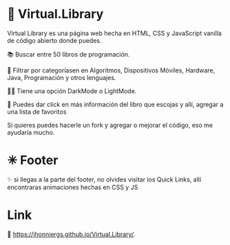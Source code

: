 # 📖 Virtual.Library
Virtual Library es una página web hecha en HTML, CSS y JavaScript vanilla de código abierto donde puedes.

📚 Buscar entre 50 libros de programación. 

🔽 Filtrar por categoríasen en Algoritmos, Dispositivos Móviles, Hardware, Java, Programación y otros lenguajes.

🌙🌞 Tiene una opción DarkMode o LightMode.

📑 Puedes dar click en más información del libro que escojas y allí, agregar a una lista de favoritos   

Si quieres puedes hacerle un fork y agregar o mejorar el código, eso me ayudaría mucho.

# ✳ Footer

✨ si llegas a la parte del footer, no olvides visitar los Quick Links, allí encontraras animaciones hechas en CSS y JS


# Link

📘 https://jhonniergs.github.io/Virtual.Library/.

 


